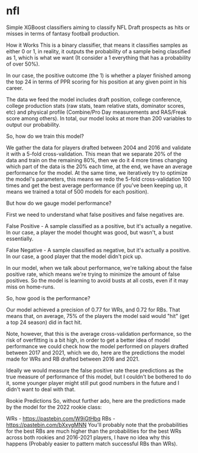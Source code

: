 # nfl

Simple XGBoost classifiers aiming to classify NFL Draft prospects as hits or misses in terms of fantasy football production.

How it Works
This is a binary classifier, that means it classifies samples as either 0 or 1, in reality, it outputs the probability of a sample being classified as 1, which is what we want (It consider a 1 everything that has a probability of over 50%).

In our case, the positive outcome (the 1) is whether a player finished among the top 24 in terms of PPR scoring for his position at any given point in his career.

The data we feed the model includes draft position, college conference, college production stats (raw stats, team relative stats, dominator scores, etc) and physical profile (Combine/Pro Day measurements and RAS/Freak score among others). In total, our model looks at more than 200 variables to output our probability.

So, how do we train this model?

We gather the data for players drafted between 2004 and 2016 and validate it with a 5-fold cross-validation. This mean that we separate 20% of the data and train on the remaining 80%, then we do it 4 more times changing which part of the data is the 20% each time, at the end, we have an average performance for the model. At the same time, we iteratively try to optimize the model's parameters, this means we redo the 5-fold cross-validation 100 times and get the best average performance (if you've been keeping up, it means we trained a total of 500 models for each position).

But how do we gauge model performance?

First we need to understand what false positives and false negatives are.

False Positive - A sample classified as a positive, but it's actually a negative. In our case, a player the model thought was good, but wasn't, a bust essentially.

False Negative - A sample classified as negative, but it's actually a positive. In our case, a good player that the model didn't pick up.

In our model, when we talk about performance, we're talking about the false positive rate, which means we're trying to minimize the amount of false positives. So the model is learning to avoid busts at all costs, even if it may miss on home-runs.

So, how good is the performance?

Our model achieved a precision of 0.77 for WRs, and 0.72 for RBs. That means that, on average, 75% of the players the model said would "hit" (get a top 24 season) did in fact hit.

Note, however, that this is the average cross-validation performance, so the risk of overfitting is a bit high, in order to get a better idea of model performance we could check how the model performed on players drafted between 2017 and 2021, which we do, here are the predictions the model made for WRs and RB drafted between 2016 and 2021.

Ideally we would measure the false positive rate these predictions as the true measure of performance of this model, but I couldn't be bothered to do it, some younger player might still put good numbers in the future and I didn't want to deal with that.

Rookie Predictions
So, without further ado, here are the predictions made by the model for the 2022 rookie class:

WRs - https://pastebin.com/W9iGtHbq
RBs - https://pastebin.com/bXxygMNN
You'll probably note that the probabilities for the best RBs are much higher than the probabilities for the best WRs across both rookies and 2016-2021 players, I have no idea why this happens (Probably easier to pattern match successful RBs than WRs).

